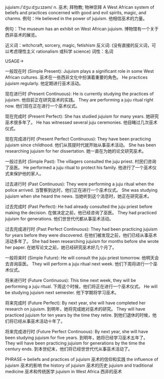 jujuism:/ˈdʒuːdʒuːɪzəm/
n.
巫术; 拜物教; 物神崇拜
A West African system of beliefs and practices concerned with good and evil spirits, magic, and charms.
例句：He believed in the power of jujuism. 他相信巫术的力量。

例句：The museum has an exhibit on West African jujuism.  博物馆有一个关于西非巫术的展览。

近义词：witchcraft, sorcery, magic, fetishism
反义词:  (没有直接的反义词，可以考虑理性主义 rationalism 或科学  science)
词性：名词


USAGE->

一般现在时 (Simple Present):
Jujuism plays a significant role in some West African cultures.  巫术在一些西非文化中扮演着重要的角色。
He practices jujuism regularly. 他定期进行巫术活动。


现在进行时 (Present Continuous):
He is currently studying the practices of jujuism. 他目前正在研究巫术的实践。
They are performing a juju ritual right now.  他们现在正在进行一个巫术仪式。


现在完成时 (Present Perfect):
She has studied jujuism for many years. 她研究巫术很多年了。
He has witnessed several juju ceremonies. 他目睹过几次巫术仪式。


现在完成进行时 (Present Perfect Continuous):
They have been practicing jujuism since childhood.  他们从孩提时代就开始从事巫术活动。
She has been researching jujuism for her dissertation. 她一直在为她的论文研究巫术。


一般过去时 (Simple Past):
The villagers consulted the juju priest. 村民们咨询了巫医。
He performed a juju ritual to protect his family. 他进行了一个巫术仪式来保护他的家人。


过去进行时 (Past Continuous):
They were performing a juju ritual when the police arrived. 当警察到达时，他们正在进行一个巫术仪式。
She was studying jujuism when she heard the news.  当她听到这个消息时，她正在研究巫术。


过去完成时 (Past Perfect):
He had already consulted the juju priest before making the decision.  在做决定之前，他已经咨询了巫医。
They had practiced jujuism for generations.  他们世世代代都从事巫术活动。


过去完成进行时 (Past Perfect Continuous):
They had been practicing jujuism for years before they were discovered. 在他们被发现之前，他们已经从事巫术活动多年了。
She had been researching jujuism for months before she wrote her paper.  在她写论文之前，她已经研究巫术好几个月了。


一般将来时 (Simple Future):
He will consult the juju priest tomorrow. 他明天会去咨询巫医。
They will perform a juju ritual next week.  他们下周将进行一个巫术仪式。


将来进行时 (Future Continuous):
This time next week, they will be performing a juju ritual. 下周这个时候，他们将正在进行一个巫术仪式。
He will be studying jujuism next semester.  他下学期将学习巫术。


将来完成时 (Future Perfect):
By next year, she will have completed her research on jujuism. 到明年，她将完成她对巫术的研究。
They will have practiced jujuism for ten years by the time they retire. 到他们退休的时候，他们将已经从事巫术活动十年了。


将来完成进行时 (Future Perfect Continuous):
By next year, she will have been studying jujuism for five years. 到明年，她将已经学习巫术五年了。
They will have been practicing jujuism for generations by the time the century ends. 到本世纪末，他们将已经世世代代从事巫术活动了。


PHRASE->
beliefs and practices of jujuism  巫术的信仰和实践
the influence of jujuism  巫术的影响
the history of jujuism  巫术的历史
jujuism and traditional medicine  巫术和传统医学
jujuism in West Africa  西非的巫术
